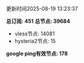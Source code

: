 更新时间2025-08-19 13:23:37

**总订阅: 451**
**总节点: 39684**
- vless节点: 14081
- hysteria2节点: 15

**google ping有效节点: 178**
